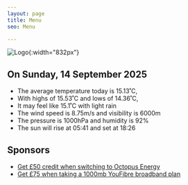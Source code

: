 ```yaml
---
layout: page
title: Menu
seo: Menu

---
```


![Logo](/images/logo.jpg){:width="832px"}

<!-- weather_marker starts -->
## On Sunday, 14 September 2025

- The average temperature today is 15.13˚C,
- With highs of 15.53˚C and lows of 14.36˚C,
- It may feel like 15.1˚C with light rain
- The wind speed is 8.75m/s and visibility is 6000m
- The pressure is 1000hPa and humidity is 92%
- The sun will rise at 05:41 and set at 18:26

<!-- weather_marker ends -->

## Sponsors

- [Get £50 credit when switching to Octopus Energy](https://bit.ly/3oD1nnS)
- [Get £75 when taking a 1000mb YouFibre broadband plan](https://aklam.io/91zWhU?)

